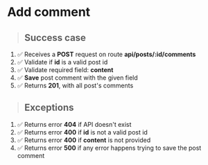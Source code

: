 # Add comment

> ## Success case

1. ✅ Receives a **POST** request on route **api/posts/:id/comments**
2. ✅ Validate if **id** is a valid post id
3. ✅ Validate required field: **content**
4. ✅ **Save** post comment with the given field
5. ✅ Returns **201**, with all post's comments

> ## Exceptions

1. ✅ Returns error **404** if API doesn't exist
2. ✅ Returns error **400** if **id** is not a valid post id
3. ✅ Returns error **400** if **content** is not provided
4. ✅ Returns error **500** if any error happens trying to save the post comment